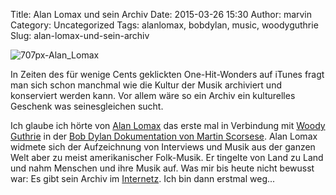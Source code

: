 Title: Alan Lomax und sein Archiv
Date: 2015-03-26 15:30
Author: marvin
Category: Uncategorized
Tags: alanlomax, bobdylan, music, woodyguthrie
Slug: alan-lomax-und-sein-archiv

![707px-Alan_Lomax]({static}/images/707px-Alan_Lomax.jpg)

In Zeiten des für wenige Cents geklickten One-Hit-Wonders auf iTunes
fragt man sich schon manchmal wie die Kultur der Musik archiviert und
konserviert werden kann. Vor allem wäre so ein Archiv ein kulturelles
Geschenk was seinesgleichen sucht.

Ich glaube ich hörte von [Alan
Lomax](https://de.wikipedia.org/wiki/Alan_Lomax) das erste mal in
Verbindung mit [Woody
Guthrie](https://de.wikipedia.org/wiki/Woody_Guthrie) in der [Bob Dylan
Dokumentation von Martin
Scorsese](https://de.wikipedia.org/wiki/No_Direction_Home_%E2%80%93_Bob_Dylan).
Alan Lomax widmete sich der Aufzeichnung von Interviews und Musik aus
der ganzen Welt aber zu meist amerikanischer Folk-Musik. Er tingelte von
Land zu Land und nahm Menschen und ihre Musik auf. Was mir bis heute
nicht bewusst war: Es gibt sein Archiv im
[Internetz](http://research.culturalequity.org/audio-guide.jsp). Ich bin
dann erstmal weg...

